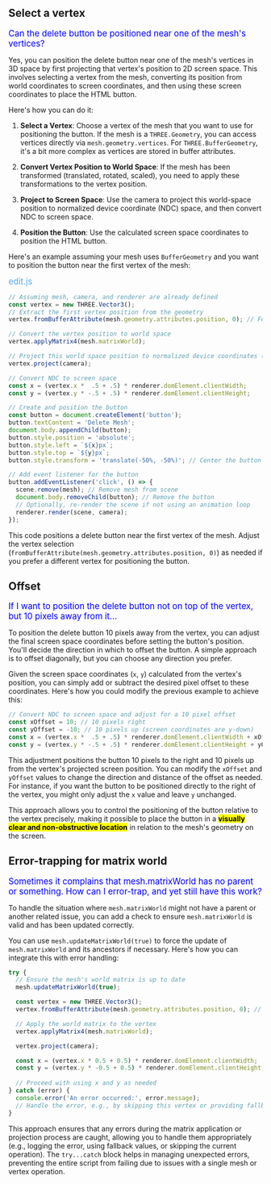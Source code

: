 ## Select a vertex

<span style="color:blue;font-size:larger;">Can the delete button be positioned near one of the mesh's vertices?</span>

Yes, you can position the delete button near one of the mesh's vertices in 3D space by first projecting that vertex's position to 2D screen space. This involves selecting a vertex from the mesh, converting its position from world coordinates to screen coordinates, and then using these screen coordinates to place the HTML button.

Here's how you can do it:

1. **Select a Vertex**: Choose a vertex of the mesh that you want to use for positioning the button. If the mesh is a `THREE.Geometry`, you can access vertices directly via `mesh.geometry.vertices`. For `THREE.BufferGeometry`, it's a bit more complex as vertices are stored in buffer attributes.

2. **Convert Vertex Position to World Space**: If the mesh has been transformed (translated, rotated, scaled), you need to apply these transformations to the vertex position.

3. **Project to Screen Space**: Use the camera to project this world-space position to normalized device coordinate (NDC) space, and then convert NDC to screen space.

4. **Position the Button**: Use the calculated screen space coordinates to position the HTML button.

Here's an example assuming your mesh uses `BufferGeometry` and you want to position the button near the first vertex of the mesh:

<span style="color:#59acf3;font-size:larger;">edit.js</span>

```javascript
// Assuming mesh, camera, and renderer are already defined
const vertex = new THREE.Vector3();
// Extract the first vertex position from the geometry
vertex.fromBufferAttribute(mesh.geometry.attributes.position, 0); // For the first vertex

// Convert the vertex position to world space
vertex.applyMatrix4(mesh.matrixWorld);

// Project this world space position to normalized device coordinates (NDC)
vertex.project(camera);

// Convert NDC to screen space
const x = (vertex.x *  .5 + .5) * renderer.domElement.clientWidth;
const y = (vertex.y * -.5 + .5) * renderer.domElement.clientHeight;

// Create and position the button
const button = document.createElement('button');
button.textContent = 'Delete Mesh';
document.body.appendChild(button);
button.style.position = 'absolute';
button.style.left = `${x}px`;
button.style.top = `${y}px`;
button.style.transform = 'translate(-50%, -50%)'; // Center the button over the vertex

// Add event listener for the button
button.addEventListener('click', () => {
  scene.remove(mesh); // Remove mesh from scene
  document.body.removeChild(button); // Remove the button
  // Optionally, re-render the scene if not using an animation loop
  renderer.render(scene, camera);
});
```

This code positions a delete button near the first vertex of the mesh. Adjust the vertex selection (`fromBufferAttribute(mesh.geometry.attributes.position, 0)`) as needed if you prefer a different vertex for positioning the button.

## Offset

<span style="color:blue;font-size:larger;">If I want to position the delete button not on top of the vertex, but 10 pixels away from it...</span>

To position the delete button 10 pixels away from the vertex, you can adjust the final screen space coordinates before setting the button's position. You'll decide the direction in which to offset the button. A simple approach is to offset diagonally, but you can choose any direction you prefer.

Given the screen space coordinates (`x`, `y`) calculated from the vertex's position, you can simply add or subtract the desired pixel offset to these coordinates. Here's how you could modify the previous example to achieve this:

```javascript
// Convert NDC to screen space and adjust for a 10 pixel offset
const xOffset = 10; // 10 pixels right
const yOffset = -10; // 10 pixels up (screen coordinates are y-down)
const x = (vertex.x *  .5 + .5) * renderer.domElement.clientWidth + xOffset;
const y = (vertex.y * -.5 + .5) * renderer.domElement.clientHeight + yOffset;
```

This adjustment positions the button 10 pixels to the right and 10 pixels up from the vertex's projected screen position. You can modify the `xOffset` and `yOffset` values to change the direction and distance of the offset as needed. For instance, if you want the button to be positioned directly to the right of the vertex, you might only adjust the `x` value and leave `y` unchanged.

This approach allows you to control the positioning of the button relative to the vertex precisely, making it possible to place the button in a <mark>**visually clear and non-obstructive location**</mark> in relation to the mesh's geometry on the screen.

## Error-trapping for matrix world

<span style="color:blue;font-size:larger;">Sometimes it complains that mesh.matrixWorld has no parent or something.  How can I error-trap, and yet still have this work?</span>

To handle the situation where `mesh.matrixWorld` might not have a parent or another related issue, you can add a check to ensure `mesh.matrixWorld` is valid and has been updated correctly.

You can use `mesh.updateMatrixWorld(true)` to force the update of `mesh.matrixWorld` and its ancestors if necessary. Here's how you can integrate this with error handling:

```javascript
try {
  // Ensure the mesh's world matrix is up to date
  mesh.updateMatrixWorld(true);

  const vertex = new THREE.Vector3();
  vertex.fromBufferAttribute(mesh.geometry.attributes.position, 0); // For the first vertex

  // Apply the world matrix to the vertex
  vertex.applyMatrix4(mesh.matrixWorld);

  vertex.project(camera);

  const x = (vertex.x * 0.5 + 0.5) * renderer.domElement.clientWidth;
  const y = (vertex.y * -0.5 + 0.5) * renderer.domElement.clientHeight;
  
  // Proceed with using x and y as needed
} catch (error) {
  console.error('An error occurred:', error.message);
  // Handle the error, e.g., by skipping this vertex or providing fallback logic
}
```

This approach ensures that any errors during the matrix application or projection process are caught, allowing you to handle them appropriately (e.g., logging the error, using fallback values, or skipping the current operation). The `try...catch` block helps in managing unexpected errors, preventing the entire script from failing due to issues with a single mesh or vertex operation.

<br>
